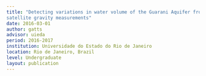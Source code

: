 ```yaml
---
title: "Detecting variations in water volume of the Guarani Aquifer from GRACE
satellite gravity measurements"
date: 2016-03-01
author: gatts
advisor: uieda
period: 2016-2017
institution: Universidade do Estado do Rio de Janeiro
location: Rio de Janeiro, Brazil
level: Undergraduate
layout: publication
---
```

